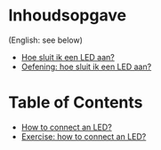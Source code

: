 Inhoudsopgave
=============

(English: see below)

* [Hoe sluit ik een LED aan?](Pdfs/ArduinoCourseConnectLed.pdf)
* [Oefening: hoe sluit ik een LED aan?](Pdfs/ArduinoCourseConnectLedExercise.pdf)

Table of Contents
=============

* [How to connect an LED?](Pdfs/ArduinoCourseConnectLed.pdf)
* [Exercise: how to connect an LED?](Pdfs/ArduinoCourseConnectLedExercise.pdf)


